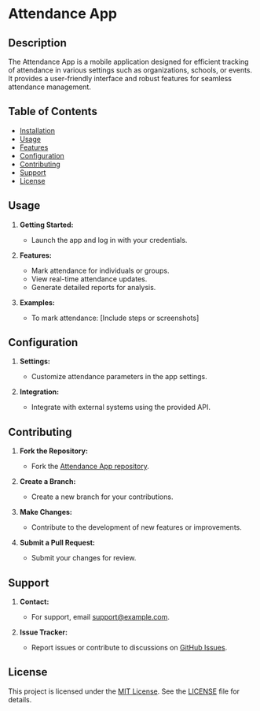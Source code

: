 # Attendance App

## Description
The Attendance App is a mobile application designed for efficient tracking of attendance in various settings such as organizations, schools, or events. It provides a user-friendly interface and robust features for seamless attendance management.

## Table of Contents
- [Installation](#installation)
- [Usage](#usage)
- [Features](#features)
- [Configuration](#configuration)
- [Contributing](#contributing)
- [Support](#support)
- [License](#license)

## Usage
1. **Getting Started:**
   - Launch the app and log in with your credentials.

2. **Features:**
   - Mark attendance for individuals or groups.
   - View real-time attendance updates.
   - Generate detailed reports for analysis.

3. **Examples:**
   - To mark attendance: [Include steps or screenshots]

## Configuration
1. **Settings:**
   - Customize attendance parameters in the app settings.
   
2. **Integration:**
   - Integrate with external systems using the provided API.

## Contributing
1. **Fork the Repository:**
   - Fork the [Attendance App repository](#).

2. **Create a Branch:**
   - Create a new branch for your contributions.

3. **Make Changes:**
   - Contribute to the development of new features or improvements.

4. **Submit a Pull Request:**
   - Submit your changes for review.

## Support
1. **Contact:**
   - For support, email support@example.com.

2. **Issue Tracker:**
   - Report issues or contribute to discussions on [GitHub Issues](#).

## License
This project is licensed under the [MIT License](LICENSE). See the [LICENSE](LICENSE) file for details.
